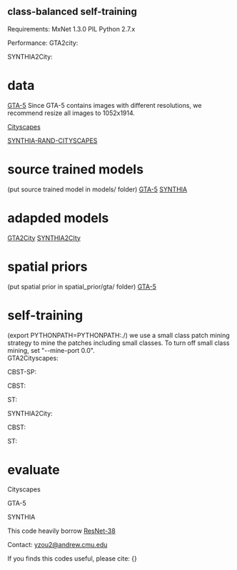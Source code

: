 ## class-balanced self-training

Requirements:
MxNet 1.3.0
PIL
Python 2.7.x


Performance:
GTA2city:

SYNTHIA2City:

# data
[GTA-5](https://download.visinf.tu-darmstadt.de/data/from_games/)
Since GTA-5 contains images with different resolutions, we recommend resize all images to 1052x1914. 

[Cityscapes](https://www.cityscapes-dataset.com/)

[SYNTHIA-RAND-CITYSCAPES]()

# source trained models 
(put source trained model in models/ folder)
[GTA-5](https://www.dropbox.com/s/idnnk398hf6u3x9/gta_rna-a1_cls19_s8_ep-0000.params?dl=0)
[SYNTHIA]()

# adapded models
[GTA2City](https://www.dropbox.com/s/1suk8xs48itd0fa/cityscapes_rna-a1_cls19_s8_ep-0000.params?dl=0)
[SYNTHIA2CIty]()

# spatial priors 
(put spatial prior in spatial_prior/gta/ folder)
[GTA-5]()

# self-training 
(export PYTHONPATH=PYTHONPATH:./)
we use a small class patch mining strategy to mine the patches including small classes. To turn off small class mining, set "--mine-port 0.0".  
GTA2Cityscapes:

CBST-SP:


CBST:

ST:

SYNTHIA2City:

CBST:

ST:

# evaluate
Cityscapes

GTA-5

SYNTHIA

This code heavily borrow [ResNet-38](https://github.com/itijyou/ademxapp)

Contact: yzou2@andrew.cmu.edu

If you finds this codes useful, please cite:
{}
